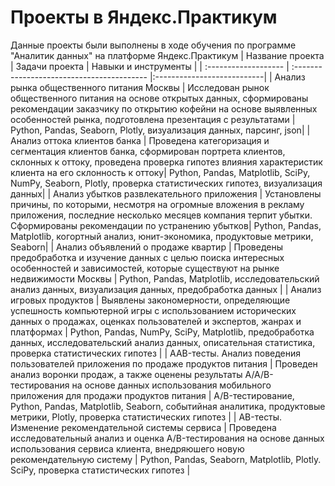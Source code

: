 # Проекты в Яндекс.Практикум
Данные проекты были выполнены в ходе обучения по программе "Аналитик данных" на платформе Яндекс.Практикум
| Название проекта | Задачи проекта  |  Навыки и инструменты |
| :------------------- | :----------------------------------------- |:---------------------------|
| Анализ рынка общественного питания Москвы | Исследован рынок общественного питания на основе открытых данных, сформированы рекомендации заказчику по открытию кофейни на основе выявленных особенностей рынка, подготовлена презентация с результатами | Python, Pandas, Seaborn, Plotly, визуализация данных, парсинг, json|
| Анализ оттока клиентов банка | Проведена категоризация и сегментация клиентов банка, сформирован портрета клиентов, склонных к оттоку, проведена проверка гипотез влияния характеристик клиента на его склонность к оттоку| Python, Pandas, Matplotlib, SciPy, NumPy, Seaborn, Plotly, проверка статистических гипотез, визуализация данных|
| Анализ убытков развлекательного приложения | Установлены причины, по которыми, несмотря на огромные вложения в рекламу приложения, последние несколько месяцев компания терпит убытки. Сформированы рекомендации по устранению убытков| Python, Pandas, Matplotlib, когортный анализ, юнит-экономика, продуктовые метрики, Seaborn|
| Анализ объявлений о продаже квартир | Проведены предобработка и изучение данных с целью поиска интересных особенностей и зависимостей, которые существуют на рынке недвижимости Москвы | Python, Pandas, Matplotlib, исследовательский анализ данных, визуализация данных, предобработка данных |
| Анализ игровых продуктов | Выявлены закономерности, определяющие успешность компьютерной игры с использованием исторических данных о продажах, оценках пользователей и экспертов, жанрах и платформах | Python, Pandas, NumPy, SciPy, Matplotlib, предобработка данных, исследовательский анализ данных, описательная статистика, проверка статистических гипотез |
| AAB-тесты. Анализ поведения пользователей приложения по продаже продуктов питания | Проведен анализ воронки продаж, а также оценены результаты A/A/B-тестирования на основе данных использования мобильного приложения для продажи продуктов питания | A/B-тестирование, Python, Pandas, Matplotlib, Seaborn, событийная аналитика, продуктовые метрики, Plotly, проверка статистических гипотез |
| AB-тесты. Изменение рекомендательной системы сервиса | Проведена исследовательный анализ и оценка A/B-тестирования на основе данных использования сервиса клиента, внедряюшего новую рекомендательную систему | Python, Pandas, Seaborn, Matplotlib, Plotly. SciPy, проверка статистических гипотез |
